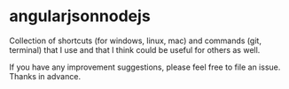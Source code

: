 # angularjsonnodejs
Collection of shortcuts (for windows, linux, mac) and commands (git, terminal) that I use and that I think could be useful for others as well.

If you have any improvement suggestions, please feel free to file an issue. Thanks in advance.
